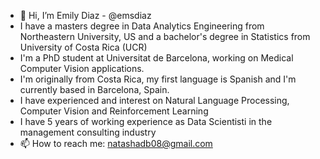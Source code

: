 - 👋 Hi, I’m Emily Diaz - @emsdiaz
- I have a masters degree in Data Analytics Engineering from Northeastern University, US and a  bachelor's degree in Statistics from University of Costa Rica (UCR)
- I'm a PhD student at Universitat de Barcelona, working on Medical Computer Vision applications. 
- I'm originally from Costa Rica, my first language is Spanish and I'm currently based in Barcelona, Spain.
- I have experienced and interest on Natural Language Processing, Computer Vision and Reinforcement Learning
- I have 5 years of working experience as Data Scientisti in the management consulting industry
- 📫 How to reach me: natashadb08@gmail.com

<!---
emsdiaz/emsdiaz is a ✨ special ✨ repository because its `README.md` (this file) appears on your GitHub profile.
You can click the Preview link to take a look at your changes.
--->
